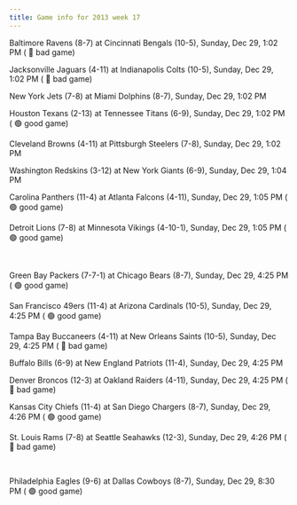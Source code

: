 ```yaml
---
title: Game info for 2013 week 17
---
```

Baltimore Ravens (8-7) at Cincinnati Bengals (10-5), Sunday, Dec 29, 1:02 PM (	:red_circle: bad game)

Jacksonville Jaguars (4-11) at Indianapolis Colts (10-5), Sunday, Dec 29, 1:02 PM (	:red_circle: bad game)

New York Jets (7-8) at Miami Dolphins (8-7), Sunday, Dec 29, 1:02 PM

Houston Texans (2-13) at Tennessee Titans (6-9), Sunday, Dec 29, 1:02 PM (	:green_circle: good game)

Cleveland Browns (4-11) at Pittsburgh Steelers (7-8), Sunday, Dec 29, 1:02 PM

Washington Redskins (3-12) at New York Giants (6-9), Sunday, Dec 29, 1:04 PM

Carolina Panthers (11-4) at Atlanta Falcons (4-11), Sunday, Dec 29, 1:05 PM (	:green_circle: good game)

Detroit Lions (7-8) at Minnesota Vikings (4-10-1), Sunday, Dec 29, 1:05 PM (	:green_circle: good game)


<br/>

Green Bay Packers (7-7-1) at Chicago Bears (8-7), Sunday, Dec 29, 4:25 PM (	:green_circle: good game)

San Francisco 49ers (11-4) at Arizona Cardinals (10-5), Sunday, Dec 29, 4:25 PM (	:green_circle: good game)

Tampa Bay Buccaneers (4-11) at New Orleans Saints (10-5), Sunday, Dec 29, 4:25 PM (	:red_circle: bad game)

Buffalo Bills (6-9) at New England Patriots (11-4), Sunday, Dec 29, 4:25 PM

Denver Broncos (12-3) at Oakland Raiders (4-11), Sunday, Dec 29, 4:25 PM (	:red_circle: bad game)

Kansas City Chiefs (11-4) at San Diego Chargers (8-7), Sunday, Dec 29, 4:26 PM (	:green_circle: good game)

St. Louis Rams (7-8) at Seattle Seahawks (12-3), Sunday, Dec 29, 4:26 PM (	:red_circle: bad game)


<br/>

Philadelphia Eagles (9-6) at Dallas Cowboys (8-7), Sunday, Dec 29, 8:30 PM (	:green_circle: good game)

